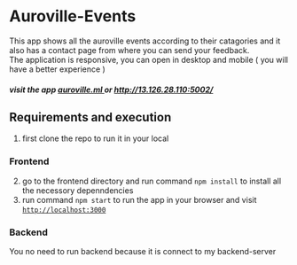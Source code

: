 # Auroville-Events
This app shows all the auroville events according to their catagories and it also has a contact page from where you can send your feedback.<br/>
The application is responsive, you can open in desktop and mobile ( you will have a better experience )

##### visit the app <a href="http://auroville.ml"> auroville.ml </a> or http://13.126.28.110:5002/

## Requirements and execution
1. first clone the repo to run it in your local 
### Frontend
2. go to the frontend directory and run command `npm install` to install all the necessory depenndencies <br/>
3. run command `npm start` to run the app in your browser and visit <a href="http://localhost:3000">`http://localhost:3000`</a> <br/>
### Backend
You no need to run backend because it is connect to my backend-server 

